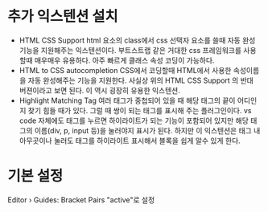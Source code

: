 # 추가 익스텐션 설치
- HTML CSS Support
html 요소의 class에서 css 선택자 요소를 쓸때 자동 완성 기능을 지원해주는 익스텐션이다.
부트스트랩 같은 거대한 css 프레임워크를 사용할때 매우매우 유용하다. 아주 빠르게 클래스 속성 코딩이 가능하다.
- HTML to CSS autocompletion
CSS에서 코딩할때 HTML에서 사용한 속성이름을 자동 완성해주는 기능을 지원한다.
사실상 위의 HTML CSS Support 의 반대 버젼이라고 보면 된다. 이 역시 굉장히 유용한 익스텐션.
- Highlight Matching Tag
여러 태그가 중첩되어 있을 때 해당 태그의 끝이 어디인지 찾기 힘들 때가 있다. 그럴 때 쌍이 되는 태그를 표시해 주는 플러그인이다.
vs code 자체에도 태그를 누르면 하이라이트가 되는 기능이 포함되어 있지만 해당 태그의 이름(div, p, input 등)을 눌러야지 표시가 된다. 하지만 이 익스텐션은 태그 내 아무곳이나 눌러도 태그를 하이라이트 표시해서 블록을 쉽게 알수 있게 한다.

# 기본 설정
Editor › Guides: Bracket Pairs
"active"로 설정